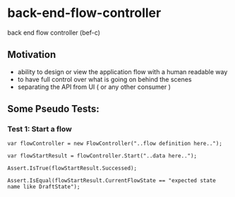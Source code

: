 # back-end-flow-controller
back end flow controller (bef-c)

## Motivation
- ability to design or view the application flow with a human readable way
- to have full control over what is going on behind the scenes
- separating the API from UI ( or any other consumer )


## Some Pseudo Tests:

### Test 1: Start a flow
```
var flowController = new FlowController("..flow definition here..");

var flowStartResult = flowController.Start("..data here..");

Assert.IsTrue(flowStartResult.Successed);

Assert.IsEqual(flowStartResult.CurrentFlowState == "expected state name like DraftState");
```
